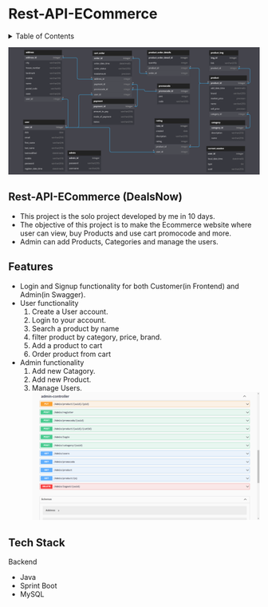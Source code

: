 
<a name="readme-top"></a> 
# Rest-API-ECommerce

<!-- TABLE OF CONTENTS -->
<details>
  <summary>Table of Contents</summary>
  <ol>
    <li><a href="#about-the-project">About The Project</a> </li>
    <li><a href="#Features">Features</a></li>
    <li><a href="#Tech">Tech Stack</a></li>
   
  </ol>
</details>
<a name="about-the-project"></a>

![App Screenshot](https://github.com/sumitpanchal08/Rest-API-ECommerce/blob/main/db/db_dealsnow_dark.png)

## Rest-API-ECommerce (DealsNow)

* This project is the solo project developed by me in 10 days.
* The objective of this project is to make the Ecommerce website where user can
  view, buy Products and use cart promocode and more.
* Admin can add Products, Categories and manage the users.

<a name="Features"></a> 
## Features

* Login and Signup functionality for both Customer(in Frontend) and Admin(in Swagger).
* User functionality
  1. Create a User account.
  2. Login to your account.
  3. Search a product by name
  4. filter product by category, price, brand.
  5. Add a product to cart
  6. Order product from cart
* Admin functionality
  1. Add new Catagory.
  2. Add new Product.
  3. Manage Users.
  ![App Screenshot](https://github.com/sumitpanchal08/Rest-API-ECommerce/blob/main/db/Admin.png)

<a name="Tech"></a>
## Tech Stack

Backend
* Java
* Sprint Boot
* MySQL






